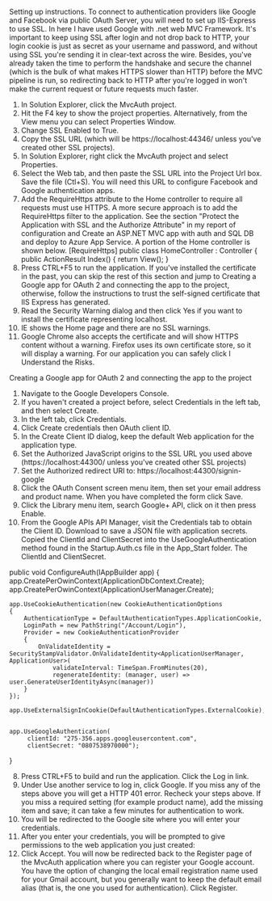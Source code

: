 Setting up instructions.
To connect to authentication providers like Google and Facebook via public OAuth Server, you will need to set up IIS-Express to use SSL. In here I have used Google with .net web MVC Framework. It's important to keep using SSL after login and not drop back to HTTP, your login cookie is just as secret as your username and password, and without using SSL you're sending it in clear-text across the wire. Besides, you've already taken the time to perform the handshake and secure the channel (which is the bulk of what makes HTTPS slower than HTTP) before the MVC pipeline is run, so redirecting back to HTTP after you're logged in won't make the current request or future requests much faster.
1.	In Solution Explorer, click the MvcAuth project.
2.	Hit the F4 key to show the project properties. Alternatively, from the View menu you can select Properties Window.
3.	Change SSL Enabled to True.
4.	Copy the SSL URL (which will be https://localhost:44346/ unless you've created other SSL projects).
5.	In Solution Explorer, right click the MvcAuth project and select Properties.
6.	Select the Web tab, and then paste the SSL URL into the Project Url box. Save the file (Ctl+S). You will need this URL to configure Facebook and Google authentication apps.
7.	Add the RequireHttps attribute to the Home controller to require all requests must use HTTPS. A more secure approach is to add the RequireHttps filter to the application. See the section "Protect the Application with SSL and the Authorize Attribute" in my report of configuration and Create an ASP.NET MVC app with auth and SQL DB and deploy to Azure App Service. A portion of the Home controller is shown below.
[RequireHttps]
public class HomeController : Controller
{
   public ActionResult Index()
   {      return View(); }
8.	Press CTRL+F5 to run the application. If you've installed the certificate in the past, you can skip the rest of this section and jump to Creating a Google app for OAuth 2 and connecting the app to the project, otherwise, follow the instructions to trust the self-signed certificate that IIS Express has generated.
9.	Read the Security Warning dialog and then click Yes if you want to install the certificate representing localhost.
10.	IE shows the Home page and there are no SSL warnings.
11.	Google Chrome also accepts the certificate and will show HTTPS content without a warning. Firefox uses its own certificate store, so it will display a warning. For our application you can safely click I Understand the Risks.
 
Creating a Google app for OAuth 2 and connecting the app to the project
1.	Navigate to the Google Developers Console.
2.	If you haven't created a project before, select Credentials in the left tab, and then select Create.
3.	In the left tab, click Credentials.
4.	Click Create credentials then OAuth client ID.
1.	In the Create Client ID dialog, keep the default Web application for the application type.
2.	Set the Authorized JavaScript origins to the SSL URL you used above (https://localhost:44300/ unless you've created other SSL projects)
3.	Set the Authorized redirect URI to:
https://localhost:44300/signin-google
5.	Click the OAuth Consent screen menu item, then set your email address and product name. When you have completed the form click Save.
6.	Click the Library menu item, search Google+ API, click on it then press Enable.
7.	From the Google APIs API Manager, visit the Credentials tab to obtain the Client ID. Download to save a JSON file with application secrets. Copied the ClientId and ClientSecret into the UseGoogleAuthentication method found in the Startup.Auth.cs file in the App_Start folder. The ClientId and ClientSecret.

public void ConfigureAuth(IAppBuilder app)
{
        app.CreatePerOwinContext(ApplicationDbContext.Create);
    app.CreatePerOwinContext<ApplicationUserManager>(ApplicationUserManager.Create);

   

    app.UseCookieAuthentication(new CookieAuthenticationOptions
    {
        AuthenticationType = DefaultAuthenticationTypes.ApplicationCookie,
        LoginPath = new PathString("/Account/Login"),
        Provider = new CookieAuthenticationProvider
        {
            OnValidateIdentity = SecurityStampValidator.OnValidateIdentity<ApplicationUserManager, ApplicationUser>(
                validateInterval: TimeSpan.FromMinutes(20),
                regenerateIdentity: (manager, user) => user.GenerateUserIdentityAsync(manager))
        }
    });
    
    app.UseExternalSignInCookie(DefaultAuthenticationTypes.ExternalCookie);


    app.UseGoogleAuthentication(
         clientId: "275-356.apps.googleusercontent.com",
         clientSecret: "0807538970000");
}
 
8.	Press CTRL+F5 to build and run the application. Click the Log in link.
9.	Under Use another service to log in, click Google.
If you miss any of the steps above you will get a HTTP 401 error. Recheck your steps above. If you miss a required setting (for example product name), add the missing item and save; it can take a few minutes for authentication to work.
10.	You will be redirected to the Google site where you will enter your credentials.
11.	After you enter your credentials, you will be prompted to give permissions to the web application you just created:
12.	Click Accept. You will now be redirected back to the Register page of the MvcAuth application where you can register your Google account. You have the option of changing the local email registration name used for your Gmail account, but you generally want to keep the default email alias (that is, the one you used for authentication). Click Register.
